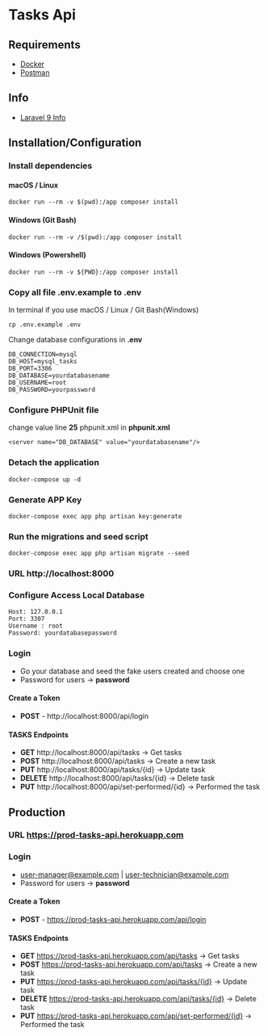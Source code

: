 # Tasks Api

## Requirements

- [Docker](https://www.docker.com/products/docker-desktop)
- [Postman](https://www.postman.com/downloads/)

## Info

- [Laravel 9 Info](https://laravel.com/docs/9.x/installation)

## Installation/Configuration

### Install dependencies

#### macOS / Linux

```
docker run --rm -v $(pwd):/app composer install
```

#### Windows (Git Bash)

```
docker run --rm -v /$(pwd):/app composer install
```

#### Windows (Powershell)

```
docker run --rm -v ${PWD}:/app composer install
```

### Copy all file .env.example to .env

In terminal if you use macOS / Linux / Git Bash(Windows)

```
cp .env.example .env
```

Change database configurations in **.env**

```
DB_CONNECTION=mysql
DB_HOST=mysql_tasks
DB_PORT=3306
DB_DATABASE=yourdatabasename
DB_USERNAME=root
DB_PASSWORD=yourpassword
```

### Configure PHPUnit file

change value line **25** phpunit.xml in **phpunit.xml**

```
<server name="DB_DATABASE" value="yourdatabasename"/>
```

### Detach the application

```
docker-compose up -d
```

### Generate APP Key

```
docker-compose exec app php artisan key:generate
```

### Run the migrations and seed script

```
docker-compose exec app php artisan migrate --seed
```

### URL http://localhost:8000

### Configure Access Local Database

```
Host: 127.0.0.1
Port: 3307
Username : root
Password: yourdatabasepassword
```

### Login

- Go your database and seed the fake users created and choose one
- Password for users -> **password**

#### Create a Token

- **POST** - http://localhost:8000/api/login

#### TASKS Endpoints

- **GET** http://localhost:8000/api/tasks -> Get tasks
- **POST** http://localhost:8000/api/tasks -> Create a new task
- **PUT** http://localhost:8000/api/tasks/{id} -> Update task
- **DELETE** http://localhost:8000/api/tasks/{id} -> Delete task
- **PUT** http://localhost:8000/api/set-performed/{id} -> Performed the task

## Production

### URL https://prod-tasks-api.herokuapp.com

### Login

- user-manager@example.com | user-technician@example.com
- Password for users -> **password**

#### Create a Token

- **POST** - https://prod-tasks-api.herokuapp.com/api/login

#### TASKS Endpoints

- **GET** https://prod-tasks-api.herokuapp.com/api/tasks -> Get tasks
- **POST** https://prod-tasks-api.herokuapp.com/api/tasks -> Create a new task
- **PUT** https://prod-tasks-api.herokuapp.com/api/tasks/{id} -> Update task
- **DELETE** https://prod-tasks-api.herokuapp.com/api/tasks/{id} -> Delete task
- **PUT** https://prod-tasks-api.herokuapp.com/api/set-performed/{id} -> Performed the task



